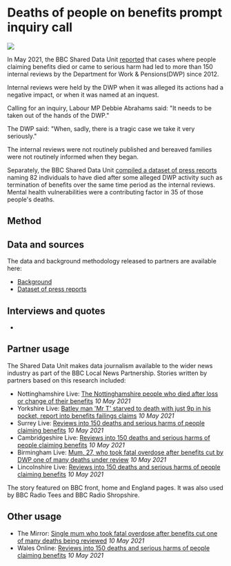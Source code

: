# Deaths of people on benefits prompt inquiry call

![](https://ichef.bbci.co.uk/news/976/cpsprodpb/12099/production/_118418837_dwp.png)

In May 2021, the BBC Shared Data Unit [reported](https://www.bbc.co.uk/news/uk-56819727) that cases where people claiming benefits died or came to serious harm had led to more than 150 internal reviews by the Department for Work & Pensions(DWP) since 2012.

Internal reviews were held by the DWP when it was alleged its actions had a negative impact, or when it was named at an inquest.

Calling for an inquiry, Labour MP Debbie Abrahams said: "It needs to be taken out of the hands of the DWP."

The DWP said: "When, sadly, there is a tragic case we take it very seriously."

The internal reviews were not routinely published and bereaved families were not routinely informed when they began.

Separately, the BBC Shared Data Unit [compiled a dataset of press reports](https://drive.google.com/file/d/12or_c9cUspul4IWM1Tiv45tEuWSjyOzf/view?usp=sharing) naming 82 individuals to have died after some alleged DWP activity such as termination of benefits over the same time period as the internal reviews. Mental health vulnerabilities were a contributing factor in 35 of those people's deaths.


## Method



## Data and sources

The data and background methodology released to partners are available here:
* [Background](https://docs.google.com/document/d/1xm4jbi5bB1ONy0LHLCmAV4xVNJCM47a38ued_wtLyuY/edit?usp=sharing)
* [Dataset of press reports](https://drive.google.com/file/d/12or_c9cUspul4IWM1Tiv45tEuWSjyOzf/view?usp=sharing)

## Interviews and quotes

* 

## Partner usage

The Shared Data Unit makes data journalism available to the wider news industry as part of the BBC Local News Partnership.
Stories written by partners based on this research included:

* Nottinghamshire Live: [The Nottinghamshire people who died after loss or change of their benefits](https://www.nottinghampost.com/news/local-news/nottinghamshire-people-who-died-after-5393313.amp) *10 May 2021*
* Yorkshire Live: [Batley man 'Mr T' starved to death with just 9p in his pocket, report into benefits failings claims](https://www.examinerlive.co.uk/news/west-yorkshire-news/batley-man-mr-t-starved-20554513) *10 May 2021*
* Surrey Live: [Reviews into 150 deaths and serious harms of people claiming benefits](https://www.getsurrey.co.uk/news/uk-world-news/reviews-150-deaths-serious-harms-20561241) *10 May 2021*
* Cambridgeshire Live: [Reviews into 150 deaths and serious harms of people claiming benefits](https://www.cambridge-news.co.uk/news/uk-world-news/reviews-150-deaths-serious-harms-20561241) *10 May 2021*
* Birmingham Live: [Mum, 27, who took fatal overdose after benefits cut by DWP one of many deaths under review](https://www.birminghammail.co.uk/news/midlands-news/mum-27-who-took-fatal-20561761) *10 May 2021*
* Lincolnshire Live: [Reviews into 150 deaths and serious harms of people claiming benefits](https://www.lincolnshirelive.co.uk/news/uk-world-news/reviews-150-deaths-serious-harms-5394649) *10 May 2021*

The story featured on BBC front, home and England pages. It was also used by BBC Radio Tees and BBC Radio Shropshire.

## Other usage

* The Mirror: [Single mum who took fatal overdose after benefits cut one of many deaths being reviewed](https://www.mirror.co.uk/news/uk-news/single-mum-who-took-fatal-24068481) *10 May 2021*
* Wales Online: [Reviews into 150 deaths and serious harms of people claiming benefits](https://www.walesonline.co.uk/news/uk-news/reviews-150-deaths-serious-harms-20561241) *10 May 2021*
